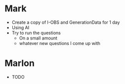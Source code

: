 # Mark
* Create a copy of I-OBS and GenerationData for 1 day
* Using AI
* Try to run the questions
  * On a small amount
  * whatever new questions I come up with


# Marlon
* TODO